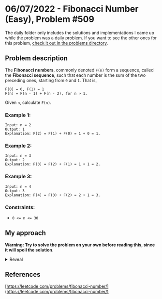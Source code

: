 # 06/07/2022 - Fibonacci Number (Easy), Problem #509

The daily folder only includes the solutions and implementations I came up while the problem was a daily problem. If you want to see the other ones for this problem, [check it out in the problems directory](https://github.com/Pandicon/leetcode/tree/main/problems/algorithms/0509).

## Problem description

The **Fibonacci numbers**, commonly denoted `F(n)` form a sequence, called the **Fibonacci sequence**, such that each number is the sum of the two preceding ones, starting from `0` and `1`. That is,

```
F(0) = 0, F(1) = 1
F(n) = F(n - 1) + F(n - 2), for n > 1.
```

Given `n`, calculate `F(n)`.

### Example 1:

```
Input: n = 2
Output: 1
Explanation: F(2) = F(1) + F(0) = 1 + 0 = 1.
```

### Example 2:

```
Input: n = 3
Output: 2
Explanation: F(3) = F(2) + F(1) = 1 + 1 = 2.
```

### Example 3:

```
Input: n = 4
Output: 3
Explanation: F(4) = F(3) + F(2) = 2 + 1 = 3.
```

### Constraints:

-   `0 <= n <= 30`

## My approach

**Warning: Try to solve the problem on your own before reading this, since it will spoil the solution.**

<details>
  <summary>Reveal</summary>
  The most obvious and also almost the best approach to this problem is the same as you would approach it if you were asked to do it on paper. You would probably start with 0 and 1, add them together, get another 1, then do 1+1 and get 2, then 1+2 and get 3, 2+3 to get 5 etc. Now you can just translate it into code - just keep the last 2 numbers computed, add them together to get the next one, and replace the smallest number you are storing with the currently computed one. You stop once you reached the nth number.
  <p>
    
  |         Implementation          | Time complexity | Space complexity |                        Runtime                       |                     Memory Usage                    |
  | :-----------------------------: | :-------------: | :--------------: | :--------------------------------------------------: | :-------------------------------------------------: |
  |              [Rust](https://github.com/Pandicon/leetcode/tree/main/daily/2022-07-06/Rust/solution.rs)               |       O(N)      |       O(1)       | 0 ms, faster than 100.00% of Rust online submissions | 2 MB, less than 91.81% of Rust online submissions |
  |              [C](https://github.com/Pandicon/leetcode/tree/main/daily/2022-07-06/C/solution.c)               |       O(N)      |       O(1)       | 0 ms, faster than 100.00% of C online submissions | 5.3 MB, less than 97.02% of C online submissions |
</details>

## References

[https://leetcode.com/problems/fibonacci-number/](https://leetcode.com/problems/fibonacci-number/)
